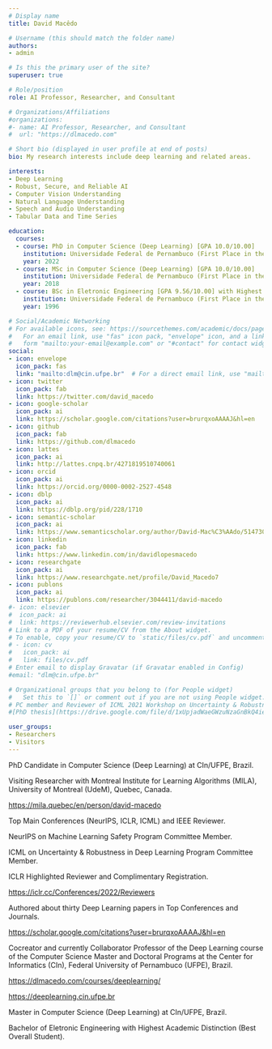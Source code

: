 ```yaml
---
# Display name
title: David Macêdo

# Username (this should match the folder name)
authors:
- admin

# Is this the primary user of the site?
superuser: true

# Role/position
role: AI Professor, Researcher, and Consultant

# Organizations/Affiliations
#organizations:
#- name: AI Professor, Researcher, and Consultant
#  url: "https://dlmacedo.com"

# Short bio (displayed in user profile at end of posts)
bio: My research interests include deep learning and related areas.

interests:
- Deep Learning
- Robust, Secure, and Reliable AI
- Computer Vision Understanding
- Natural Language Understanding
- Speech and Audio Understanding
- Tabular Data and Time Series

education:
  courses:
  - course: PhD in Computer Science (Deep Learning) [GPA 10.0/10.00]
    institution: Universidade Federal de Pernambuco (First Place in the Admission Process)
    year: 2022
  - course: MSc in Computer Science (Deep Learning) [GPA 10.0/10.00]
    institution: Universidade Federal de Pernambuco (First Place in the Admission Process)
    year: 2018
  - course: BSc in Eletronic Engineering [GPA 9.56/10.00] with Highest Academic Distinction (Best Overall Student)
    institution: Universidade Federal de Pernambuco (First Place in the Admission Process)
    year: 1996

# Social/Academic Networking
# For available icons, see: https://sourcethemes.com/academic/docs/page-builder/#icons
#   For an email link, use "fas" icon pack, "envelope" icon, and a link in the
#   form "mailto:your-email@example.com" or "#contact" for contact widget.
social:
- icon: envelope
  icon_pack: fas
  link: "mailto:dlm@cin.ufpe.br"  # For a direct email link, use "mailto:dlm@cin.ufpe.br".
- icon: twitter
  icon_pack: fab
  link: https://twitter.com/david_macedo
- icon: google-scholar
  icon_pack: ai
  link: https://scholar.google.com/citations?user=brurqxoAAAAJ&hl=en
- icon: github
  icon_pack: fab
  link: https://github.com/dlmacedo
- icon: lattes
  icon_pack: ai
  link: http://lattes.cnpq.br/4271819510740061
- icon: orcid
  icon_pack: ai
  link: https://orcid.org/0000-0002-2527-4548
- icon: dblp
  icon_pack: ai
  link: https://dblp.org/pid/228/1710
- icon: semantic-scholar
  icon_pack: ai
  link: https://www.semanticscholar.org/author/David-Mac%C3%AAdo/51473026
- icon: linkedin
  icon_pack: fab
  link: https://www.linkedin.com/in/davidlopesmacedo
- icon: researchgate
  icon_pack: ai
  link: https://www.researchgate.net/profile/David_Macedo7
- icon: publons
  icon_pack: ai
  link: https://publons.com/researcher/3044411/david-macedo
#- icon: elsevier
#  icon_pack: ai
#  link: https://reviewerhub.elsevier.com/review-invitations
# Link to a PDF of your resume/CV from the About widget.
# To enable, copy your resume/CV to `static/files/cv.pdf` and uncomment the lines below.
# - icon: cv
#   icon_pack: ai
#   link: files/cv.pdf
# Enter email to display Gravatar (if Gravatar enabled in Config)
#email: "dlm@cin.ufpe.br"

# Organizational groups that you belong to (for People widget)
#   Set this to `[]` or comment out if you are not using People widget.
# PC member and Reviewer of ICML 2021 Workshop on Uncertainty & Robustness in Deep Learning.
#[PhD thesis](https://drive.google.com/file/d/1xUpjadWaeGWzuNzaGnBkQ4ieNKkvmOZf/view?usp=sharing)

user_groups:
- Researchers
- Visitors
---
```


PhD Candidate in Computer Science (Deep Learning) at CIn/UFPE, Brazil.

Visiting Researcher with Montreal Institute for Learning Algorithms (MILA), University of Montreal (UdeM), Quebec, Canada.

https://mila.quebec/en/person/david-macedo

Top Main Conferences (NeurIPS, ICLR, ICML) and IEEE Reviewer.

NeurIPS on Machine Learning Safety Program Committee Member.

ICML on Uncertainty & Robustness in Deep Learning Program Committee Member.

ICLR Highlighted Reviewer and Complimentary Registration.

https://iclr.cc/Conferences/2022/Reviewers

Authored about thirty Deep Learning papers in Top Conferences and Journals.

https://scholar.google.com/citations?user=brurqxoAAAAJ&hl=en

Cocreator and currently Collaborator Professor of the Deep Learning course of the Computer Science Master and Doctoral Programs at the Center for Informatics (CIn), Federal University of Pernambuco (UFPE), Brazil.

https://dlmacedo.com/courses/deeplearning/

https://deeplearning.cin.ufpe.br

Master in Computer Science (Deep Learning) at CIn/UFPE, Brazil.

Bachelor of Eletronic Engineering with Highest Academic Distinction (Best Overall Student).

